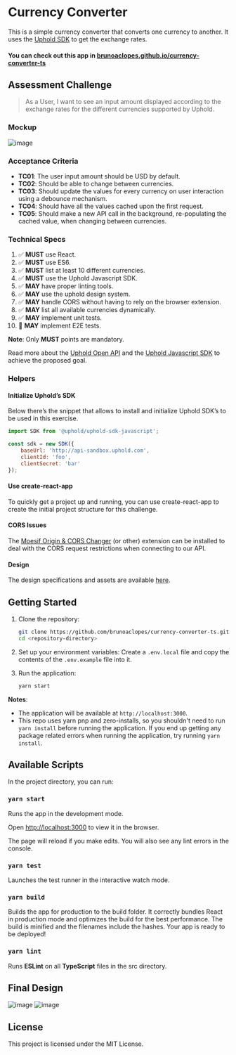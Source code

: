 # Currency Converter

This is a simple currency converter that converts one currency to another. It uses the [Uphold SDK](https://docs.uphold.com/) to get the exchange rates.

#### You can check out this app in [brunoaclopes.github.io/currency-converter-ts](https://brunoaclopes.github.io/currency-converter-ts/)

## Assessment Challenge

> As a User, I want to see an input amount displayed according to the exchange rates for the different currencies supported by Uphold.

### Mockup

![image](https://github.com/user-attachments/assets/50670d47-894a-4a28-a44f-1877ce51b8f9)

### Acceptance Criteria

- **TC01**: The user input amount should be USD by default.
- **TC02**: Should be able to change between currencies.
- **TC03**: Should update the values for every currency on user interaction using a debounce mechanism.
- **TC04**: Should have all the values cached upon the first request.
- **TC05**: Should make a new API call in the background, re-populating the cached value, when changing between currencies.

### Technical Specs

1. ✅ **MUST** use React.
2. ✅ **MUST** use ES6.
3. ✅ **MUST** list at least 10 different currencies.
4. ✅ **MUST** use the Uphold Javascript SDK.
5. ✅ **MAY** have proper linting tools.
6. ✅ **MAY** use the uphold design system.
7. ✅ **MAY** handle CORS without having to rely on the browser extension.
8. ✅ **MAY** list all available currencies dynamically.
9. ✅ **MAY** implement unit tests.
10. 🔲 **MAY** implement E2E tests.

**Note**: Only **MUST** points are mandatory.

Read more about the [Uphold Open API](https://uphold.com/en/developer/api/documentation/) and the [Uphold Javascript SDK](https://uphold.github.io/uphold-sdk-javascript/actions/ticker/get-ticker.html) to achieve the proposed goal.

### Helpers

#### Initialize Uphold’s SDK

Below there’s the snippet that allows to install and initialize Uphold SDK’s to be used in this exercise.

```javascript
import SDK from '@uphold/uphold-sdk-javascript';

const sdk = new SDK({
    baseUrl: 'http://api-sandbox.uphold.com',
    clientId: 'foo',
    clientSecret: 'bar'
});
```

#### Use create-react-app

To quickly get a project up and running, you can use create-react-app to create the initial project structure for this challenge. 

#### CORS Issues

The [Moesif Origin & CORS Changer](https://chrome.google.com/webstore/detail/moesif-origin-cors-change/digfbfaphojjndkpccljibejjbppifbc?hl=en-US) (or other) extension can be installed to deal with the CORS request restrictions when connecting to our API.

#### Design

The design specifications and assets are available [here](https://drive.google.com/open?id=1yhaoJonAEMbiFJyITqWmuENVG1kkEHMp).

## Getting Started

1. Clone the repository:

    ```bash
    git clone https://github.com/brunoaclopes/currency-converter-ts.git
    cd <repository-directory>
    ```

2. Set up your environment variables: Create a `.env.local` file and copy the contents of the `.env.example` file into it.

4. Run the application:

    ```bash
    yarn start
    ```
   
**Notes**:
- The application will be available at `http://localhost:3000`.
- This repo uses yarn pnp and zero-installs, so you shouldn't need to run `yarn install` before running the application. If you end up getting any package related errors when running the application, try running `yarn install`.

## Available Scripts
In the project directory, you can run:  

### `yarn start`

Runs the app in the development mode.

Open [http://localhost:3000](http://localhost:3000) to view it in the browser.

The page will reload if you make edits.
You will also see any lint errors in the console.  

### `yarn test`

Launches the test runner in the interactive watch mode.

### `yarn build`

Builds the app for production to the build folder.
It correctly bundles React in production mode and optimizes the build for the best performance.
The build is minified and the filenames include the hashes. Your app is ready to be deployed!

### `yarn lint`

Runs **ESLint** on all **TypeScript** files in the src directory.

## Final Design

![image](https://github.com/user-attachments/assets/f44879d7-6ddd-4ec2-a8f4-d0005e0faf03)
![image](https://github.com/user-attachments/assets/56ed9b4a-c022-411b-bb9e-a93afa22eb4b)


## License

This project is licensed under the MIT License.

